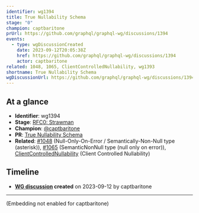 ```yaml
---
identifier: wg1394
title: True Nullability Schema
stage: "0"
champion: captbaritone
prUrl: https://github.com/graphql/graphql-wg/discussions/1394
events:
  - type: wgDiscussionCreated
    date: 2023-09-12T20:05:38Z
    href: https://github.com/graphql/graphql-wg/discussions/1394
    actor: captbaritone
related: 1048, 1065, ClientControlledNullability, wg1393
shortname: True Nullability Schema
wgDiscussionUrl: https://github.com/graphql/graphql-wg/discussions/1394
---
```


## At a glance

- **Identifier**: wg1394
- **Stage**: [RFC0: Strawman](https://github.com/graphql/graphql-spec/blob/main/CONTRIBUTING.md#stage-0-strawman)
- **Champion**: [@captbaritone](https://github.com/captbaritone)
- **PR**: [True Nullability Schema](https://github.com/graphql/graphql-wg/discussions/1394)
- **Related**: [#1048](/rfcs/1048) (Null-Only-On-Error / Semantically-Non-Null type (asterisk)), [#1065](/rfcs/1065) (SemanticNonNull type (null only on error)), [ClientControlledNullability](/rfcs/ClientControlledNullability) (Client Controlled Nullability)

<!-- BEGIN_CUSTOM_TEXT -->



<!-- END_CUSTOM_TEXT -->

## Timeline

- **[WG discussion](https://github.com/graphql/graphql-wg/discussions/1394) created** on 2023-09-12 by captbaritone

<!-- VERBATIM -->

---

(Embedding not enabled for captbaritone)
